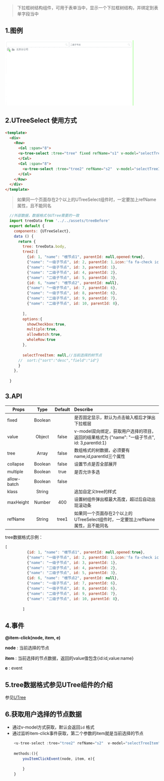 > 下拉框树结构组件，可用于表单当中，显示一个下拉框树结构，并绑定到表单字段当中

## 1.图例
![img](../images/treeselect.gif)

## 2.UTreeSelect 使用方式

```html
<template>
  <div>
    <Row>
      <Col :span="8">
      <u-tree-select :tree="tree" fixed refName="s1" v-model="selectTreeItem"></u-tree-select>
      </Col>
      <Col :span="8">
        <u-tree-select :tree="tree2" refName="s2"  v-model="selectTreeItem"></u-tree-select>
      </Col>
    </Row>
  </div>
</template>
```

> 如果同一个页面存在2个以上的UTreeSelect组件时，一定要加上refName属性，且不能同名

```javascript
  //外部数据，数据格式与UTree需要的一致
  import treeData from '../../assets/treeBefore'
  export default {
    components: {UTreeSelect},
    data () {
      return {
        tree: treeData.body,
        tree2:[
          {id: 1, "name": "根节点1", parentId: null,opened:true},
          {"name": "一级子节点", id: 2, parentId: 1,icon:'fa fa-check icon-state-success'},
          {"name": "一级子节点", id: 3, parentId: 1},
          {"name": "二级子节点", id: 4, parentId: 2},
          {"name": "二级子节点", id: 5, parentId: 3},
          {id: 6, "name": "根节点2", parentId: null},
          {"name": "一级子节点", id: 7, parentId: 6},
          {"name": "一级子节点", id: 8, parentId: 6},
          {"name": "二级子节点", id: 9, parentId: 7},
          {"name": "二级子节点", id: 10, parentId: 8},

        ],
        options:{
          showCheckbox:true,
          multiple:true,
          allowBatch:true,
          wholeRow:true
        },

        selectTreeItem: null,//当前选择的树节点
      //  sort:{"sort":"desc","field":"id"}
      }
    },

  }
```

## 3.API

| Props        | Type           | Default  |  Describe  |
| ------------- |:-------------:|:-----:|:--------------------------------------------------------|
| fixed      | Boolean |  | 是否固定显示，默认为点击输入框后才弹出下拉框层  |
| value |    Object   |    false |  v-model双向绑定，获取用户选择的项目，返回的结果格式为 {"name": "一级子节点", id: 3,parentId:1}|
| tree | Array      |    false |  数组格式的树数据，必须要有name,id,parentId三个属性 |
| collapse | Boolean      |    false |  设置节点是否全部展开 |
| multiple | Boolean      |    true |  是否允许多选  |
| allow-batch | Boolean      |    false |   |
| klass | String      |     |  追加自定义tree的样式 |
| maxHeight | Number      | 400    |  设置树组件弹出框最大高度，超过后自动出现滚动条 |
| refName | String      | tree1    |   如果同一个页面存在2个以上的UTreeSelect组件时，一定要加上refName属性，且不能同名|

tree数据格式示例：
```javascript
[
          {id: 1, "name": "根节点1", parentId: null,opened:true},
          {"name": "一级子节点", id: 2, parentId: 1,icon:'fa fa-check icon-state-success'},
          {"name": "一级子节点", id: 3, parentId: 1},
          {"name": "二级子节点", id: 4, parentId: 2},
          {"name": "二级子节点", id: 5, parentId: 3},
          {id: 6, "name": "根节点2", parentId: null},
          {"name": "一级子节点", id: 7, parentId: 6},
          {"name": "一级子节点", id: 8, parentId: 6},
          {"name": "二级子节点", id: 9, parentId: 7},
          {"name": "二级子节点", id: 10, parentId: 8},

        ]
```

## 4.事件

**@item-click(node, item, e)**


**node** : 当前选择的节点

**item** : 当前选择的节点数据，返回的value值包含{id:id,value:name}

**e** : event

## 5.tree数据格式参见UTree组件的介绍

参见[UTree](./UTree.md)

## 6.获取用户选择的节点数据
- 通过v-model方式获取，默认会返回`id` 格式
- 通过监听item-click事件获取，第二个参数的item就是当前选择的节点
```javascript
    <u-tree-select :tree="tree2" refName="s2"  v-model="selectTreeItem" @item-click=youItemClickEvent></u-tree-select>
    
    methods:(){
        youItemClickEvent(node, item, e){
            
        }
    }
```
